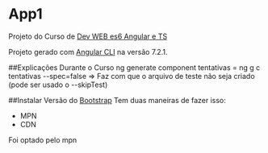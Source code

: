 # App1

Projeto do Curso de [Dev WEB es6 Angular e TS](https://www.udemy.com/curso-de-desenvolvimento-web-com-es6-typescript-e-angular-4)

Projeto gerado com [Angular CLI](https://github.com/angular/angular-cli) na versão 7.2.1.

##Explicações Durante o Curso
ng generate component tentativas = ng g c tentativas
--spec=false => Faz com que o arquivo de teste não seja criado (pode ser usado o --skipTest)


##Instalar Versão do [Bootstrap](https://getbootstrap.com/)
Tem duas maneiras de fazer isso:

* MPN
* CDN

Foi optado pelo mpn